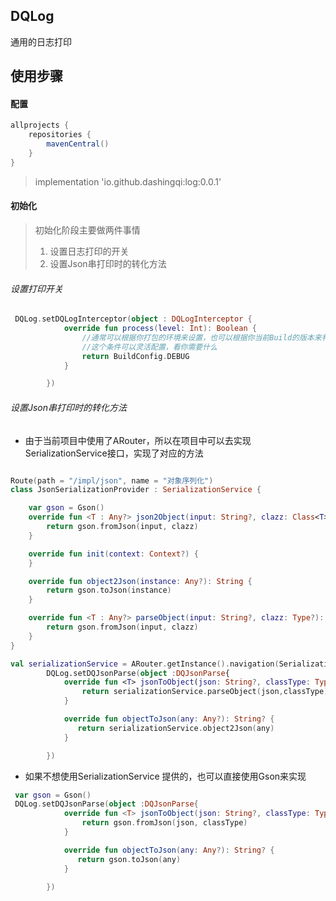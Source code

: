 ## DQLog
通用的日志打印

## 使用步骤
#### 配置 
```gradle
allprojects {
    repositories {
        mavenCentral()
    }
}
```
> implementation 'io.github.dashingqi:log:0.0.1'
#### 初始化
> 初始化阶段主要做两件事情
> 1. 设置日志打印的开关
> 2. 设置Json串打印时的转化方法
###### 设置打印开关
```kotlin
 DQLog.setDQLogInterceptor(object : DQLogInterceptor {
            override fun process(level: Int): Boolean {
                //通常可以根据你打包的环境来设置，也可以根据你当前Build的版本来判断
                //这个条件可以灵活配置，看你需要什么
                return BuildConfig.DEBUG
            }

        })
```
###### 设置Json串打印时的转化方法
- 由于当前项目中使用了ARouter，所以在项目中可以去实现SerializationService接口，实现了对应的方法
```kotlin

Route(path = "/impl/json", name = "对象序列化")
class JsonSerializationProvider : SerializationService {

    var gson = Gson()
    override fun <T : Any?> json2Object(input: String?, clazz: Class<T>?): T {
        return gson.fromJson(input, clazz)
    }

    override fun init(context: Context?) {
    }

    override fun object2Json(instance: Any?): String {
        return gson.toJson(instance)
    }

    override fun <T : Any?> parseObject(input: String?, clazz: Type?): T {
        return gson.fromJson(input, clazz)
    }
}

val serializationService = ARouter.getInstance().navigation(SerializationService::class.java)
        DQLog.setDQJsonParse(object :DQJsonParse{
            override fun <T> jsonToObject(json: String?, classType: Type?): T {
                return serializationService.parseObject(json,classType)
            }

            override fun objectToJson(any: Any?): String? {
               return serializationService.object2Json(any)
            }

        })

```
- 如果不想使用SerializationService 提供的，也可以直接使用Gson来实现
```kotlin
 var gson = Gson()
 DQLog.setDQJsonParse(object :DQJsonParse{
            override fun <T> jsonToObject(json: String?, classType: Type?): T {
                return gson.fromJson(json, classType)
            }

            override fun objectToJson(any: Any?): String? {
               return gson.toJson(any)
            }

        })
```


